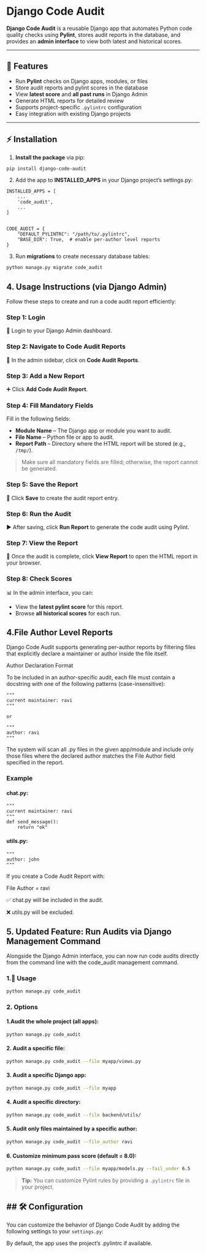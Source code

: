 # Django Code Audit

**Django Code Audit** is a reusable Django app that automates Python code quality checks using **Pylint**, stores audit reports in the database, and provides an **admin interface** to view both latest and historical scores.

---

## 🚀 Features

- Run **Pylint** checks on Django apps, modules, or files
- Store audit reports and pylint scores in the database
- View **latest score** and **all past runs** in Django Admin
- Generate HTML reports for detailed review
- Supports project-specific `.pylintrc` configuration
- Easy integration with existing Django projects

---

## ⚡ Installation

1. **Install the package** via pip:

```bash
pip install django-code-audit
```

2. Add the app to **INSTALLED_APPS** in your Django project’s settings.py:
````pythonpython
INSTALLED_APPS = [
    ...
    'code_audit',
    ...
]


CODE_AUDIT = {
    "DEFAULT_PYLINTRC": "/path/to/.pylintrc",
    "BASE_DIR": True,  # enable per-author level reports
}
````
3. Run **migrations** to create necessary database tables:
```bash
python manage.py migrate code_audit
``` 
## 4. Usage Instructions (via **Django Admin**)

Follow these steps to create and run a code audit report efficiently:

### **Step 1: Login**
🔑 Login to your Django Admin dashboard.

### **Step 2: Navigate to Code Audit Reports**
📂 In the admin sidebar, click on **Code Audit Reports**.

### **Step 3: Add a New Report**
➕ Click **Add Code Audit Report**.

### **Step 4: Fill Mandatory Fields**
Fill in the following fields:

- **Module Name** – The Django app or module you want to audit.  
- **File Name** – Python file or app to audit.  
- **Report Path** – Directory where the HTML report will be stored (e.g., `/tmp/`).  

> Make sure all mandatory fields are filled; otherwise, the report cannot be generated.

### **Step 5: Save the Report**
💾 Click **Save** to create the audit report entry.

### **Step 6: Run the Audit**
▶️ After saving, click **Run Report** to generate the code audit using Pylint.

### **Step 7: View the Report**
👀 Once the audit is complete, click **View Report** to open the HTML report in your browser.

### **Step 8: Check Scores**
📊 In the admin interface, you can:
- View the **latest pylint score** for this report.
- Browse **all historical scores** for each run.

## 4.File Author Level Reports
Django Code Audit supports generating per-author reports by filtering files that explicitly declare a maintainer or author inside the file itself.

Author Declaration Format

To be included in an author-specific audit, each file must contain a docstring with one of the following patterns (case-insensitive):
```python:python
"""
current maintainer: ravi
"""

or

"""
author: ravi
"""
```
The system will scan all .py files in the given app/module and include only those files where the declared author matches the File Author field specified in the report.

### Example

#### chat.py:
```python:python
"""
current maintainer: ravi
"""
def send_message():
    return "ok"
```

#### utils.py:
```python:python
"""
author: john
"""
```
If you create a Code Audit Report with:

File Author = ravi

✅ chat.py will be included in the audit.

❌ utils.py will be excluded.

## 5. Updated Feature: Run Audits via Django Management Command
Alongside the Django Admin interface, you can now run code audits directly from the command line with the code_audit management command.

### 1.🔧 Usage
```bash
python manage.py code_audit
```
### 2. Options

#### 1.Audit the whole project (all apps):
```bash
python manage.py code_audit
```

#### 2. Audit a specific file:
```bash
python manage.py code_audit --file myapp/views.py
```

#### 3. Audit a specific Django app:
```bash
python manage.py code_audit --file myapp

```


#### 4. Audit a specific directory:
```bash 
python manage.py code_audit --file backend/utils/

```


#### 5. Audit only files maintained by a specific author:
```bash
python manage.py code_audit --file_author ravi

```

#### 6. Customize minimum pass score (default = 8.0):
```bash
python manage.py code_audit --file myapp/models.py --fail_under 6.5

```

> **Tip:** You can customize Pylint rules by providing a `.pylintrc` file in your project.


## ## 🛠️ Configuration
You can customize the behavior of Django Code Audit by adding the following settings to your `settings.py`:

By default, the app uses the project’s .pylintrc if available.